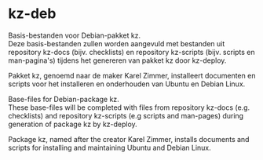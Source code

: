 # kz-deb
Basis-bestanden voor Debian-pakket kz.\
Deze basis-bestanden zullen worden aangevuld met bestanden uit repository
kz-docs (bijv. checklists) en repository kz-scripts (bijv. scripts en
man-pagina's) tijdens het genereren van pakket kz door kz-deploy.

Pakket kz, genoemd naar de maker Karel Zimmer, installeert documenten en
scripts voor het installeren en onderhouden van Ubuntu en Debian Linux.


Base-files for Debian-package kz.\
These base-files will be completed with files from repository kz-docs (e.g.
checklists) and repository kz-scripts (e.g scripts and man-pages) during
generation of package kz by kz-deploy.

Package kz, named after the creator Karel Zimmer, installs documents and
scripts for installing and maintaining Ubuntu and Debian Linux.
